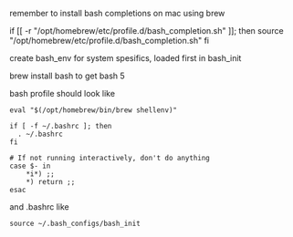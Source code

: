 remember to install bash completions on mac using brew

if [[ -r "/opt/homebrew/etc/profile.d/bash_completion.sh" ]]; then
  source "/opt/homebrew/etc/profile.d/bash_completion.sh"
fi

create bash_env for system spesifics, loaded first in bash_init

brew install bash to get bash 5

bash profile should look like 
```
eval "$(/opt/homebrew/bin/brew shellenv)"

if [ -f ~/.bashrc ]; then
  . ~/.bashrc
fi

# If not running interactively, don't do anything
case $- in
	*i*) ;;
	*) return ;;
esac
```

and .bashrc like

```
source ~/.bash_configs/bash_init
```